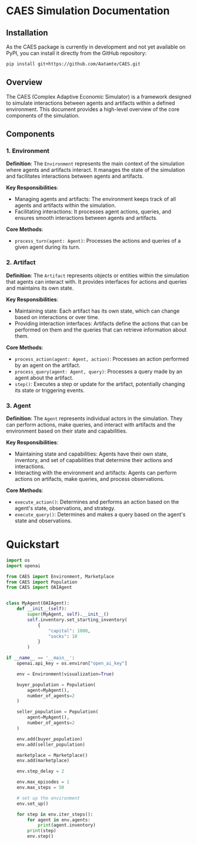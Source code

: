 # CAES Simulation Documentation

## Installation

As the CAES package is currently in development and not yet available on PyPI, you can install it directly from the GitHub repository:

```bash
pip install git+https://github.com/Aatamte/CAES.git
```


## Overview

The CAES (Complex Adaptive Economic Simulator) is a framework designed to simulate interactions between agents and artifacts within a defined environment. This document provides a high-level overview of the core components of the simulation.

## Components

### 1. Environment

**Definition**: 
The `Environment` represents the main context of the simulation where agents and artifacts interact. It manages the state of the simulation and facilitates interactions between agents and artifacts.

**Key Responsibilities**:
- Managing agents and artifacts: The environment keeps track of all agents and artifacts within the simulation.
- Facilitating interactions: It processes agent actions, queries, and ensures smooth interactions between agents and artifacts.

**Core Methods**:
- `process_turn(agent: Agent)`: Processes the actions and queries of a given agent during its turn.


### 2. Artifact

**Definition**: 
The `Artifact` represents objects or entities within the simulation that agents can interact with. It provides interfaces for actions and queries and maintains its own state.

**Key Responsibilities**:
- Maintaining state: Each artifact has its own state, which can change based on interactions or over time.
- Providing interaction interfaces: Artifacts define the actions that can be performed on them and the queries that can retrieve information about them.

**Core Methods**:
- `process_action(agent: Agent, action)`: Processes an action performed by an agent on the artifact.
- `process_query(agent: Agent, query)`: Processes a query made by an agent about the artifact.
- `step()`: Executes a step or update for the artifact, potentially changing its state or triggering events.

### 3. Agent

**Definition**: 
The `Agent` represents individual actors in the simulation. They can perform actions, make queries, and interact with artifacts and the environment based on their state and capabilities.

**Key Responsibilities**:
- Maintaining state and capabilities: Agents have their own state, inventory, and set of capabilities that determine their actions and interactions.
- Interacting with the environment and artifacts: Agents can perform actions on artifacts, make queries, and process observations.

**Core Methods**:
- `execute_action()`: Determines and performs an action based on the agent's state, observations, and strategy.
- `execute_query()`: Determines and makes a query based on the agent's state and observations.

# Quickstart

```Python
import os
import openai

from CAES import Environment, Marketplace
from CAES import Population
from CAES import OAIAgent


class MyAgent(OAIAgent):
    def __init__(self):
        super(MyAgent, self).__init__()
        self.inventory.set_starting_inventory(
            {
                "capital": 1000, 
                "socks": 10
            }
        )

if __name__ == '__main__':
    openai.api_key = os.environ["open_ai_key"]

    env = Environment(visualization=True)

    buyer_population = Population(
        agent=MyAgent(),
        number_of_agents=2
    )

    seller_population = Population(
        agent=MyAgent(),
        number_of_agents=2
    )

    env.add(buyer_population)
    env.add(seller_population)

    marketplace = Marketplace()
    env.add(marketplace)

    env.step_delay = 2

    env.max_episodes = 1
    env.max_steps = 50

    # set up the environment
    env.set_up()

    for step in env.iter_steps():
        for agent in env.agents:
            print(agent.inventory)
        print(step)
        env.step()
```
